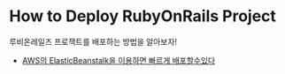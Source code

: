 
# How to Deploy RubyOnRails Project

루비온레일즈 프로잭트를 배포하는 방법을 알아보자! 

- [AWS의 ElasticBeanstalk을 이용하면 빠르게 배포할수있다](/rails/deploy/using_elasticbeanstalk.md)
